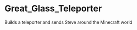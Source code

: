 Great_Glass_Teleporter
======================

Builds a teleporter and sends Steve around the Minecraft world
